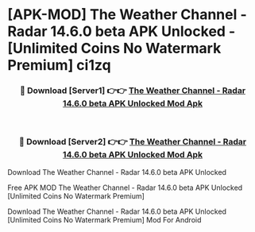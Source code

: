 # [APK-MOD] The Weather Channel - Radar 14.6.0 beta APK Unlocked - [Unlimited Coins No Watermark Premium] ci1zq



<div align="center">
<h3>🔴 Download [Server1] 👉👉 <a href="https://momento.my/?title=The_Weather_Channel_-_Radar_14.6.0_beta_APK_Unlocked">The Weather Channel - Radar 14.6.0 beta APK Unlocked Mod Apk</a></h3><br>

<h3>🔴 Download [Server2] 👉👉 <a href="https://momento.my/?title=The_Weather_Channel_-_Radar_14.6.0_beta_APK_Unlocked">The Weather Channel - Radar 14.6.0 beta APK Unlocked Mod Apk</a></h3>
</div>



Download The Weather Channel - Radar 14.6.0 beta APK Unlocked 

Free APK MOD The Weather Channel - Radar 14.6.0 beta APK Unlocked [Unlimited Coins No Watermark Premium]

Download The Weather Channel - Radar 14.6.0 beta APK Unlocked [Unlimited Coins No Watermark Premium] Mod For Android
